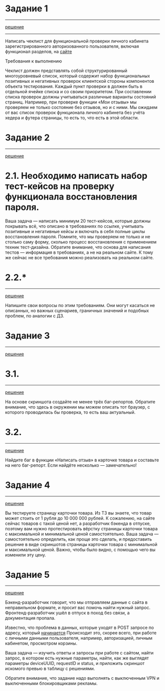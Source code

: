 # Задание 1
***

[решение](https://docs.google.com/spreadsheets/d/1qe32CBiStdjBYI1_klE2y-RKbClS2mkHfntrEsx506k/edit?usp=sharing)
***
Написать чеклист для функциональной проверки личного кабинета зарегистрированного авторизованного пользователя, включая функционал разделов, на [сайте](https://henderson.ru/)

Требования к выполнению

Чеклист должен представлять собой структурированный многоуровневый список, который содержит набор функциональных позитивных и негативных проверок клиентской стороны компонентов объекта тестирования.
Каждый пункт проверки в должен быть в отдельной ячейке списка и со своим приоритетом.
При составлении списка проверок должны учитываться различные варианты состояний страниц. Например, при проверке функции «Мои отзывы» мы проверяем не только состояние без отзывов, но и с ними.
Мы ожидаем от вас список проверок функционала личного кабинета без учёта хедера и футера страницы, то есть то, что есть в этой области.

# Задание 2
***

[решение](https://docs.google.com/spreadsheets/d/1b4wjXi-AUySuhjjZreer6X3Cohxs8jkStDlm0l4yhw0/edit?usp=sharing)

# 2.1. Необходимо написать набор тест-кейсов на проверку функционала восстановления пароля.

Ваша задача — написать минимум 20 тест-кейсов, которые должны покрывать всё, что описано в требованиях по ссылке, учитывать позитивные и негативные кейсы и включать в себя полные циклы восстановления пароля. Помните, что мы проверяем не только и не столько саму форму, сколько процесс восстановления с применением техник тест-дизайна. Обратите внимание, что основа для написания тестов — информация в требованиях, а не на реальном сайте. К тому же сейчас не все требования можно реализовать на реальном сайте.

# 2.2.*
***

[решение](https://docs.google.com/spreadsheets/d/1iQrA531IPJMukyfPMTjEqsz-BTTL6Ge4ey3ZgPjLBDc/edit?usp=sharing) 

Напишите свои вопросы по этим требованиям. Они могут касаться не описанных, но важных сценариев, граничных значений и подобных проблем, по аналогии с ДЗ.

# Задание 3
***

[решение](https://docs.google.com/spreadsheets/d/1hjFWsTuxPAEloX8-Cp-OrVyDCJT8hqTsJbq7o1YbDsI/edit?usp=sharing)


# 3.1.
***

[решение](https://docs.google.com/spreadsheets/d/1bQaJYmCSYUbHKgtysUkN9Mp1UT8YfU_Y8UJdz5SfUXU/edit?usp=sharing)

На основе скриншота создайте не менее трёх баг-репортов. Обратите внимание, что здесь в окружении мы можем описать тот браузер, с которого проводилась бы проверка, то есть ваш актуальный.

# 3.2.
***

[решение](https://docs.google.com/spreadsheets/d/1bQaJYmCSYUbHKgtysUkN9Mp1UT8YfU_Y8UJdz5SfUXU/edit?usp=sharing)

Найдите баг в функции «Написать отзыв» в карточке товара и составьте на него баг-репорт. Если найдёте несколько — замечательно!

# Задание 4
***

[решение](https://skr.sh/sG6HPlFxDKd)

Вы тестируете страницу карточки товара. Из ТЗ вы знаете, что товар может стоить от 1 рубля до 10 000 000 рублей. К сожалению, на сайте сейчас товаров с такой ценой нет, а разработчик бэкенда в отпуске, поэтому вам нужно протестировать вёрстку страницы карточки товара с максимальной и минимальной ценой самостоятельно. Ваша задача — самостоятельно определить, как проще это сделать, и предоставить решение в виде скриншотов страницы карточки товара с минимальной и максимальной ценой. Важно, чтобы было видно, с помощью чего вы изменили эту цену.

# Задание 5
***

[решение](https://skr.sh/sG6TO5yXjAv)

Бэкенд-разработчик говорит, что мы отправляем данные с сайта в неправильном формате, и просит вас помочь найти нужный запрос. Фронтенд-разработчик ушёл в отпуск в поход без связи, а документация пропала.

Известно, что проблема в данных, которые уходят в POST запросе по адресу, который [начинается](https://api.mindbox.ru/) Происходит это, скорее всего, при работе с личными данными пользователя, например, авторизацией, личным кабинетом, просмотром корзины.

Ваша задача — изучить ответы и запросы при работе с сайтом, найти запрос, в котором есть нужные параметры, найти, как же выглядят параметры deviceUUID, requestID и status, и приложить скриншот искомого превью в таблицу с решениями.

Обратите внимание, что задание надо выполнять с выключенным VPN и выключенными блокировщиками рекламы.

